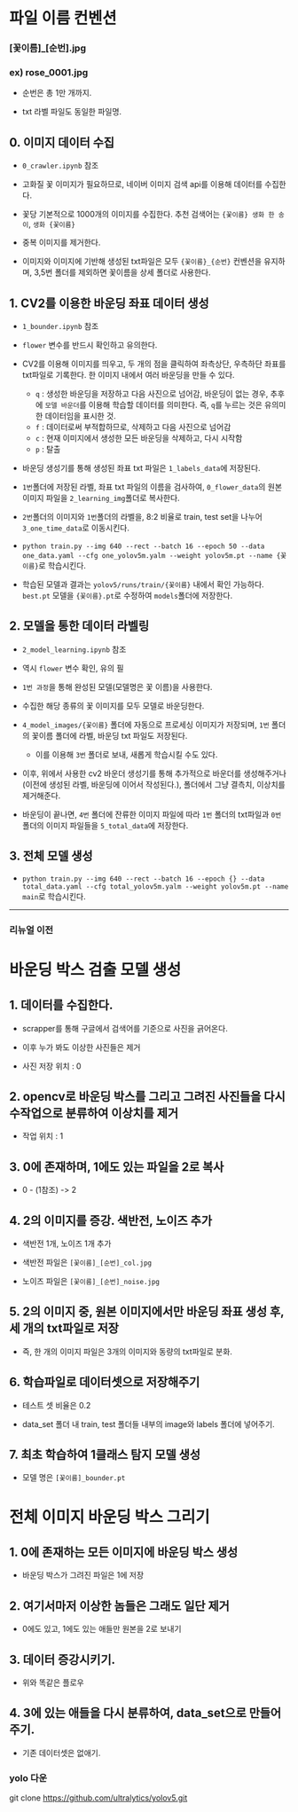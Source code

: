 # 파일 이름 컨벤션

### [꽃이름]\_[순번].jpg

### ex) rose_0001.jpg

- 순번은 총 1만 개까지.

- txt 라벨 파일도 동일한 파일명.

## 0. 이미지 데이터 수집

- `0_crawler.ipynb` 참조

- 고화질 꽃 이미지가 필요하므로, 네이버 이미지 검색 api를 이용해 데이터를 수집한다.

- 꽃당 기본적으로 1000개의 이미지를 수집한다. 추천 검색어는 `{꽃이름} 생화 한 송이`, `생화 {꽃이름}`

- 중복 이미지를 제거한다.

- 이미지와 이미지에 기반해 생성된 txt파일은 모두 `{꽃이름}_{순번}` 컨벤션을 유지하며, 3,5번 폴더를 제외하면 꽃이름을 상세 폴더로 사용한다.

## 1. CV2를 이용한 바운딩 좌표 데이터 생성

- `1_bounder.ipynb` 참조

- `flower` 변수를 반드시 확인하고 유의한다.

- CV2를 이용해 이미지를 띄우고, 두 개의 점을 클릭하여 좌측상단, 우측하단 좌표를 txt파일로 기록한다. 한 이미지 내에서 여러 바운딩을 만들 수 있다.

  - `q` : 생성한 바운딩을 저장하고 다음 사진으로 넘어감,
    바운딩이 없는 경우, 추후에 `모델 바운더`를 이용해 학습할 데이터를 의미한다. 즉, `q`를 누르는 것은 유의미한 데이터임을 표시한 것.
  - `f` : 데이터로써 부적합하므로, 삭제하고 다음 사진으로 넘어감
  - `c` : 현재 이미지에서 생성한 모든 바운딩을 삭제하고, 다시 시작함
  - `p` : 탈출

- 바운딩 생성기를 통해 생성된 좌표 txt 파일은 `1_labels_data`에 저장된다.

- `1번`폴더에 저장된 라벨, 좌표 txt 파일의 이름을 검사하여, `0_flower_data`의 원본 이미지 파일을 `2_learning_img`폴더로 복사한다.

- `2번`폴더의 이미지와 `1번`폴더의 라벨을, 8:2 비율로 train, test set을 나누어 `3_one_time_data`로 이동시킨다.

- `python train.py --img 640 --rect --batch 16 --epoch 50 --data one_data.yaml --cfg one_yolov5m.yalm --weight yolov5m.pt --name {꽃이름}`로 학습시킨다.

- 학습된 모델과 결과는 `yolov5/runs/train/{꽃이름}` 내에서 확인 가능하다. `best.pt` 모델을 `{꽃이름}.pt`로 수정하여 `models`폴더에 저장한다.

## 2. 모델을 통한 데이터 라벨링

- `2_model_learning.ipynb` 참조

- 역시 `flower` 변수 확인, 유의 필

- `1번 과정`을 통해 완성된 모델(모델명은 꽃 이름)을 사용한다.

- 수집한 해당 종류의 꽃 이미지를 모두 모델로 바운딩한다.

- `4_model_images/{꽃이름}` 폴더에 자동으로 프로세싱 이미지가 저장되며, `1번` 폴더의 꽃이름 폴더에 라벨, 바운딩 txt 파일도 저장된다.

  - 이를 이용해 `3번` 폴더로 보내, 새롭게 학습시킬 수도 있다.

- 이후, 위에서 사용한 cv2 바운더 생성기를 통해 추가적으로 바운더를 생성해주거나(이전에 생성된 라벨, 바운딩에 이어서 작성된다.), 폴더에서 그냥 결측치, 이상치를 제거해준다.

- 바운딩이 끝나면, `4번` 폴더에 잔류한 이미지 파일에 따라 `1번` 폴더의 txt파일과 `0번` 폴더의 이미지 파일들을 `5_total_data`에 저장한다.

## 3. 전체 모델 생성

- `python train.py --img 640 --rect --batch 16 --epoch {} --data total_data.yaml --cfg total_yolov5m.yalm --weight yolov5m.pt --name main`로 학습시킨다.

---

### 리뉴얼 이전

# 바운딩 박스 검출 모델 생성

## 1. 데이터를 수집한다.

- scrapper를 통해 구글에서 검색어를 기준으로 사진을 긁어온다.

- 이후 누가 봐도 이상한 사진들은 제거

- 사진 저장 위치 : 0

## 2. opencv로 바운딩 박스를 그리고 그려진 사진들을 다시 수작업으로 분류하여 이상치를 제거

- 작업 위치 : 1

## 3. 0에 존재하며, 1에도 있는 파일을 2로 복사

- 0 - (1참조) -> 2

## 4. 2의 이미지를 증강. 색반전, 노이즈 추가

- 색반전 1개, 노이즈 1개 추가

- 색반전 파일은 `[꽃이름]_[순번]_col.jpg`

- 노이즈 파일은 `[꽃이름]_[순번]_noise.jpg`

## 5. 2의 이미지 중, 원본 이미지에서만 바운딩 좌표 생성 후, 세 개의 txt파일로 저장

- 즉, 한 개의 이미지 파일은 3개의 이미지와 동량의 txt파일로 분화.

## 6. 학습파일로 데이터셋으로 저장해주기

- 테스트 셋 비율은 0.2

- data_set 폴더 내 train, test 폴더들 내부의 image와 labels 폴더에 넣어주기.

## 7. 최초 학습하여 1클래스 탐지 모델 생성

- 모델 명은 `[꽃이름]_bounder.pt`

# 전체 이미지 바운딩 박스 그리기

## 1. 0에 존재하는 모든 이미지에 바운딩 박스 생성

- 바운딩 박스가 그려진 파일은 1에 저장

## 2. 여기서마저 이상한 놈들은 그래도 일단 제거

- 0에도 있고, 1에도 있는 애들만 원본을 2로 보내기

## 3. 데이터 증강시키기.

- 위와 똑같은 플로우

## 4. 3에 있는 애들을 다시 분류하여, data_set으로 만들어주기.

- 기존 데이터셋은 없애기.

### yolo 다운

git clone https://github.com/ultralytics/yolov5.git

###
